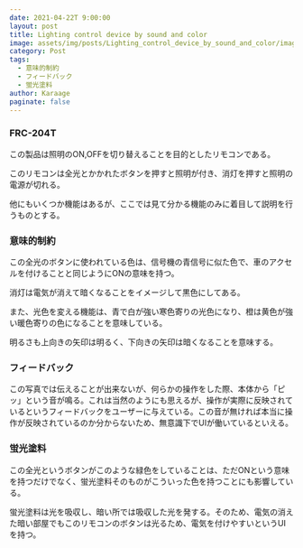 ```yaml
---
date: 2021-04-22T 9:00:00
layout: post
title: Lighting control device by sound and color
image: assets/img/posts/Lighting_control_device_by_sound_and_color/image1.png
category: Post
tags: 
  - 意味的制約
  - フィードバック
  - 蛍光塗料
author: Karaage
paginate: false
---
```


### FRC-204T
この製品は照明のON,OFFを切り替えることを目的としたリモコンである。

このリモコンは全光とかかれたボタンを押すと照明が付き、消灯を押すと照明の電源が切れる。

他にもいくつか機能はあるが、ここでは見て分かる機能のみに着目して説明を行うものとする。

### 意味的制約
この全光のボタンに使われている色は、信号機の青信号に似た色で、車のアクセルを付けることと同じようにONの意味を持つ。

消灯は電気が消えて暗くなることをイメージして黒色にしてある。

また、光色を変える機能は、青で白が強い寒色寄りの光色になり、橙は黄色が強い暖色寄りの色になることを意味している。

明るさも上向きの矢印は明るく、下向きの矢印は暗くなることを意味する。

### フィードバック
この写真では伝えることが出来ないが、何らかの操作をした際、本体から「ピッ」という音が鳴る。これは当然のようにも思えるが、操作が実際に反映されているというフィードバックをユーザーに与えている。この音が無ければ本当に操作が反映されているのか分からないため、無意識下でUIが働いているといえる。

### 蛍光塗料
 この全光というボタンがこのような緑色をしていることは、ただONという意味を持つだけでなく、蛍光塗料そのものがこういった色を持つことにも影響している。

蛍光塗料は光を吸収し、暗い所では吸収した光を発する。そのため、電気の消えた暗い部屋でもこのリモコンのボタンは光るため、電気を付けやすいというUIを持つ。
